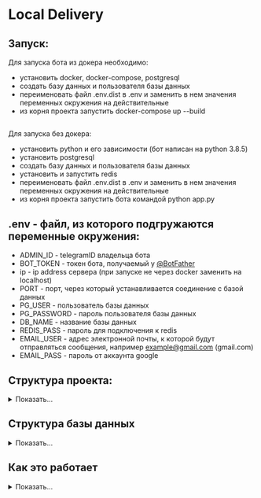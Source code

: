 # Local Delivery 

## Запуск:

Для запуска бота из докера необходимо:

- установить docker, docker-compose, postgresql
- создать базу данных и пользователя базы данных
- переименовать файл .env.dist в .env и заменить в нем значения переменных окружения на действительные 
- из корня проекта запустить docker-compose up --build
## 
Для запуска без докера:

- установить python и его зависимости (бот написан на python 3.8.5)
- установить postgresql
- создать базу данных и пользователя базы данных
- установить и запустить redis
- переименовать файл .env.dist в .env и заменить в нем значения переменных окружения на действительные
- из корня проекта запустить бота командой python app.py


## .env - файл, из которого подгружаются переменные окружения:
 
- ADMIN_ID - telegramID владельца бота 
- BOT_TOKEN - токен бота, получаемый у [@BotFather](t.me/BotFather)
- ip - ip address сервера (при запуске не через docker заменить на localhost)
- PORT - порт, через который устанавливается соединение с базой данных
- PG_USER - пользователь базы данных
- PG_PASSWORD - пароль пользователя базы данных
- DB_NAME - название базы данных
- REDIS_PASS - пароль для подключения к redis
- EMAIL_USER - адрес электронной почты, к которой будут отправляться сообщения, например example@gmail.com (gmail.com)
- EMAIL_PASS - пароль от аккаунта google 


## Структура проекта:
<details>
<summary>Показать...</summary>

- `data` - данные
    - `config.py`  - подгружает переменные из виртуального окружения и записывает их в константы<br>
- `filters` - фильтры для `обработчиков событий в боте` (далее `хэндлеры`)
    - `users_filters.py` - все фильтры, используемые в хэндлерах 
- `handlers` - все хэндлеры, используемые в боте (в порядке очереди)

    - `errors` - хэндлеры ошибок
        - `error_handler.py` - отлов некоторых ошибок
    - `inline` - хэндлеры inline режима бота
        - `share.py` - отправка приглашения другу через inline mode
    - `admin` - хэндлеры действий `администраторов` (будет редактироваться, наверно)
        - `admin_edit_delivery.py` - изменение цены оптовых товаров
        - `admin_stock` - убирираем / возвращаем категории, товары и оптовые товары из меню 
        - `admin.py` - очень много обработчиков (будет редактироваться, наверно)
        - `admin_delivery_orders.py` - обработка `администратором` оптовых закаов
        - `admin_statistics.py` - получение статистики
        - `admin_delivery_statistics.py` - получение статистики по оптовым заказам  
    - `commands` - хэндлеры команд и те, которые должны перехватываться одними из первых
        - `cancel_order.py` - ответ забаненым, отмена заказа до его отправки, кнопки отмены 
        - `admin_commands.py` - команды `администаторов` (возможно, не все)
        - `first.py` - перехват пользователей без локаций или объектов доставки  
        - `help.py` - обработчики команды /help 
        - `start.py` - регистрация в боте 
        - `seller_admin_commands.py` - команды `администраторов локаций` (возможно, не все) 
        - `sellers_commands.py` - команды `продавцов` (возможно, не все)
        - `courier_commands.py` - команды `курьеров` (возможно, не все)
        - `commands.py` - команды `покупателей` (не все)
        - `delivery_couriers_commands.py` - команды `курьеров отптовых заказов`
    - `seller_admin` - хэндлеры действий `администраторов локаций`
        - `seller_admins.py` - хэндлеры для `администраторов локаций`
        - `seller_admin_delivery_orders.py` - работа с оптовыми заказами (оформление / изменение / отмена)
        - `seller_admin_statistics.py` - получение статистики 
        - `edit_item_price_in_location.py` - изменение цены товара в локации 
    - `sellers` - хэндлеры действий `продавцов`
        - `sellers_unaccepted_orders.py` - обработка непринятых заказов
        - `sellers_active_orders.py` - обработка принятых и не готовых заказов 
        - `sellers_confirm_delivery.py` - подтверждение выдачи товара (самовывоз)
        - `sellers_bonus_orders.py` - работа с бонусными заказами (принятие / отмена / выдача)
    - `couriers` - хэндлеры действий `курьеров`
        - `couriers.py` - работа с заказами (отмена / доставка)
    - `delivery_couriers` - хэндлеры действий `курьеров оптовых заказов`
        - `delivery_courier.py` принятие / отклонение / доставка оптовых заказов
    - `users` - хэндлеры действий `клиентов` и другие
        - `cart.py` - отмена заказа, удаление товаров из корзины
        - `paginations.py` - хэндлеры кнопок пагинации 
        - `bonuses.py` - бонусные заказы
        - `profile.py` - работа с профилем 
        - `back.py` - кнопки назад при заказе 
        - `menu.py` - заказы + отзывы 
        - `echo.py` - обработка всего останого 
- `keyboards` - клавиатуры, используемые в боте
    - `default` - основные клавиатуры
        - `menu.py` - клавиатура основного меню 
    - `inline` - клавиатуры, привязанные к сообщениям бота
        - `callback_datas.py` - данные, передаваемые в callback
        - `inline_keyboards.py` - inline клавиатуры 
        -  `statistics_keyboards.py` - inline клавиатуры, для получения статистики 
- `middlewares` - промежуточные слои
    - `throttling.py` - антиспам
- `states` - состояния FSM 
    - `admin_state.py` - состояния для хэндлеров администраторов 
    - `bonus_state.py` - состояния для хэндлеров бонусных заказов 
    - `menu_states.py` - состояния для хэндлеров заказа 
    - `profile_states.py` - состояния для хэндлеров профиля
    - `seller_admin_states.py` - состояния для хэндлеров администраторов локаций
    - `sellers_states.py` - состояния для хэндлеров продавцов 
- `statistics` - директория для временного хранения файлов со статистикой перед отправкой
- `utils` - вспомогательные утилиты
    - `db_api` - модуль для работы с базами данных 
        - `postgresql.py` - класс базы данных
    - `misc` - разное
        - `logging.py` - настройка логов
        - `throttling.py` - декоратор для антиспама 
    - `check_states.py` - дополнительные действия при некоторых состояниях FSM
    - `emoji.py` - используемые в боте эмоджи
    - `get_price.py` - работа со словарями цен
    - `notify_admins.py` - сообщения `администратору` о запуске бота
    - `pagination.py` - алгоритм пагинации в клавиатурах
    - `product_list.py` - списки с `товарами`
    - `send_messages.py` - формирование и отправка некоторых сообщений
    - `set_bot_commands.py` - команды, показываемые всем в боте
    - `statistics.py` - работа со статистикой
    - `temp_orders_list.py` - формирование некоторых сообщений перед отправкой
    - `test.py` - алгоритм для заполнения базы данных тестовыми значениями (старая версия. не актуально)
- `.env (.env.dist)` - хранение переменных окружения
- `app.py` - запуск бота (устанавка filters, middlewares, команд, создание структуры базы данных)
- `loader.py` - инициализация бота, базы данных, временного хранилища данных
- `Dockerfile` - настройки для docker
- `docker-compose.yml` - настройки для контейнеров с ботом и redis 
- `requirements.txt` - используемые библиотеки и их зависимости
- `README.md`
- `.gitignore`
</details>


## Структура базы данных 

<details>
<summary>Показать...</summary>

- дополняется

</details>


## Как это работает

<details>
<summary>Показать...</summary>

- дополняется

</details>


 


